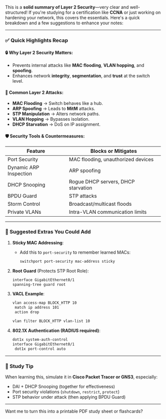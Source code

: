 This is a **solid summary of Layer 2 Security**—very clear and well-structured! If you're studying for a certification like **CCNA** or just working on hardening your network, this covers the essentials. Here's a quick breakdown and a few suggestions to enhance your notes:

---

### ✅ **Quick Highlights Recap**

#### 🔒 Why Layer 2 Security Matters:
- Prevents internal attacks like **MAC flooding**, **VLAN hopping**, and **spoofing**.
- Enhances network **integrity**, **segmentation**, and **trust** at the switch level.

#### 🚨 Common Layer 2 Attacks:
- **MAC Flooding** → Switch behaves like a hub.
- **ARP Spoofing** → Leads to **MitM** attacks.
- **STP Manipulation** → Alters network paths.
- **VLAN Hopping** → Bypasses isolation.
- **DHCP Starvation** → DoS on IP assignment.

#### 🛡️ Security Tools & Countermeasures:
| Feature                  | Blocks or Mitigates                            |
|--------------------------|------------------------------------------------|
| Port Security            | MAC flooding, unauthorized devices            |
| Dynamic ARP Inspection   | ARP spoofing                                   |
| DHCP Snooping            | Rogue DHCP servers, DHCP starvation           |
| BPDU Guard               | STP attacks                                    |
| Storm Control            | Broadcast/multicast floods                     |
| Private VLANs            | Intra-VLAN communication limits               |

---

### 🔧 Suggested Extras You Could Add

1. **Sticky MAC Addressing**:
   - Add this to `port-security` to remember learned MACs:
     ```bash
     switchport port-security mac-address sticky
     ```

2. **Root Guard** (Protects STP Root Role):
   ```bash
   interface GigabitEthernet0/1
   spanning-tree guard root
   ```

3. **VACL Example**:
   ```bash
   vlan access-map BLOCK_HTTP 10
    match ip address 101
    action drop

   vlan filter BLOCK_HTTP vlan-list 10
   ```

4. **802.1X Authentication (RADIUS required)**:
   ```bash
   dot1x system-auth-control
   interface GigabitEthernet0/1
    dot1x port-control auto
   ```

---

### 📘 Study Tip
When learning this, simulate it in **Cisco Packet Tracer or GNS3**, especially:
- DAI + DHCP Snooping (together for effectiveness)
- Port security violations (`shutdown`, `restrict`, `protect`)
- STP behavior under attack (then applying BPDU Guard)

---

Want me to turn this into a printable PDF study sheet or flashcards?